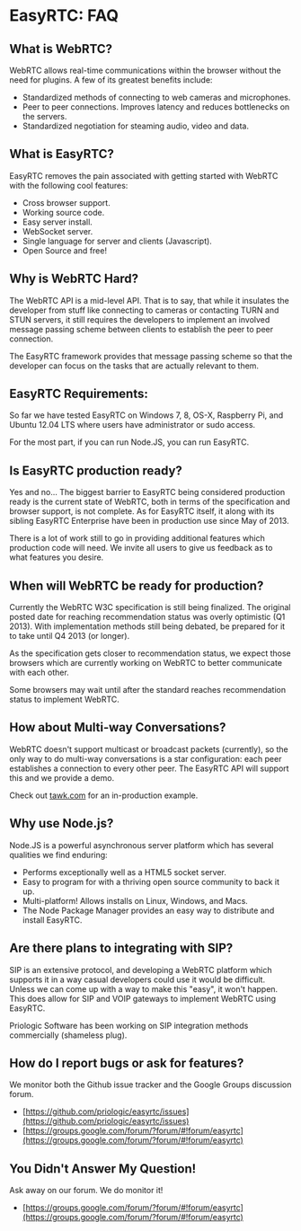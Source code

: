 EasyRTC: FAQ
============

What is WebRTC?
---------------

WebRTC allows real-time communications within the browser without the need for plugins. A few of its greatest benefits include:

 * Standardized methods of connecting to web cameras and microphones.
 * Peer to peer connections. Improves latency and reduces bottlenecks on the servers.
 * Standardized negotiation for steaming audio, video and data.


What is EasyRTC?
----------------

EasyRTC removes the pain associated with getting started with WebRTC with the following cool features:

 * Cross browser support.
 * Working source code.
 * Easy server install.
 * WebSocket server.
 * Single language for server and clients (Javascript).
 * Open Source and free!

Why is WebRTC Hard?
-------------------

The WebRTC API is a mid-level API. That is to say, that while it insulates the developer from stuff like connecting to cameras or contacting TURN and STUN servers, it still requires the developers to implement an involved message passing scheme between clients to establish the peer to peer connection.

The EasyRTC framework provides that message passing scheme so that the developer can focus on the tasks that are actually relevant to them.


EasyRTC Requirements:
--------------------
So far we have tested EasyRTC on Windows 7, 8, OS-X, Raspberry Pi, and Ubuntu 12.04 LTS where users have administrator or sudo access.

For the most part, if you can run Node.JS, you can run EasyRTC.


Is EasyRTC production ready?
----------------------------

Yes and no... The biggest barrier to EasyRTC being considered production ready is the current state of WebRTC, both in terms of the specification and browser support, is not complete. As for EasyRTC itself, it along with its sibling EasyRTC Enterprise have been in production use since May of 2013.

There is a lot of work still to go in providing additional features which production code will need. We invite all users to give us feedback as to what features you desire.


When will WebRTC be ready for production?
-----------------------------------------

Currently the WebRTC W3C specification is still being finalized. The original posted date for reaching recommendation status was overly optimistic (Q1 2013). With implementation methods still being debated, be prepared for it to take until Q4 2013 (or longer).

As the specification gets closer to recommendation status, we expect those browsers which are currently working on WebRTC to better communicate with each other.

Some browsers may wait until after the standard reaches recommendation status to implement WebRTC.


How about Multi-way Conversations?
----------------------------------
WebRTC doesn't support multicast or broadcast packets (currently), so the only way to do multi-way conversations is a star configuration: each peer establishes a connection to every other peer. The EasyRTC API will support this and we provide a demo.

Check out [tawk.com](http://tawk.com) for an in-production example.


Why use Node.js?
----------------

Node.JS is a powerful asynchronous server platform which has several qualities we find enduring:

 * Performs exceptionally well as a HTML5 socket server.
 * Easy to program for with a thriving open source community to back it up.
 * Multi-platform! Allows installs on Linux, Windows, and Macs.
 * The Node Package Manager provides an easy way to distribute and install EasyRTC.


Are there plans to integrating with SIP?
----------------------------------------

SIP is an extensive protocol, and developing a WebRTC platform which supports it in a way casual developers could use it would be difficult. Unless we can come up with a way to make this "easy", it won't happen. This does allow for SIP and VOIP gateways to implement WebRTC using EasyRTC.

Priologic Software has been working on SIP integration methods commercially (shameless plug).


How do I report bugs or ask for features?
-----------------------------------------

We monitor both the Github issue tracker and the Google Groups discussion forum.

 * [https://github.com/priologic/easyrtc/issues](https://github.com/priologic/easyrtc/issues)
 * [https://groups.google.com/forum/?forum/#!forum/easyrtc](https://groups.google.com/forum/?forum/#!forum/easyrtc)


You Didn't Answer My Question!
------------------------------
 Ask away on our forum. We do monitor it!

 * [https://groups.google.com/forum/?forum/#!forum/easyrtc](https://groups.google.com/forum/?forum/#!forum/easyrtc)

